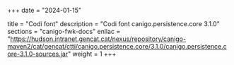 +++
date        = "2024-01-15"

title       = "Codi font"
description = "Codi font canigo.persistence.core 3.1.0"
sections    = "canigo-fwk-docs"
enllac		= "https://hudson.intranet.gencat.cat/nexus/repository/canigo-maven2/cat/gencat/ctti/canigo.persistence.core/3.1.0/canigo.persistence.core-3.1.0-sources.jar"
weight		= 1
+++
